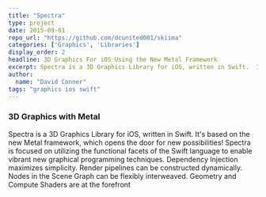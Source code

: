 ```yaml
---
title: "Spectra"
type: project
date: 2015-09-01
repo_url: "https://github.com/dcunited001/skiima"
categories: ['Graphics', 'Libraries']
display_order: 2
headline: 3D Graphics For iOS Using the New Metal Framework
excerpt: Spectra is a 3D Graphics Library for iOS, written in Swift.  It's based on the new Metal framework, which opens the door for new possibilities!  Spectra is focused on utilizing the functional facets of the Swift language to enable vibrant new graphical programming techniques.  Dependency Injection maximizes simplicity.  Render pipelines can be constructed dynamically.  Nodes in the Scene Graph can be flexibly interweaved.  Geometry and Compute Shaders are at the forefront.
author:
  name: "David Conner"
tags: "graphics ios swift"
---
```


### 3D Graphics with Metal

Spectra is a 3D Graphics Library for iOS, written in Swift.  It's
based on the new Metal framework, which opens the door for new
possibilities!  Spectra is focused on utilizing the functional facets
of the Swift language to enable vibrant new graphical programming
techniques.  Dependency Injection maximizes simplicity.  Render
pipelines can be constructed dynamically.  Nodes in the Scene Graph
can be flexibly interweaved.  Geometry and Compute Shaders are at the
forefront

